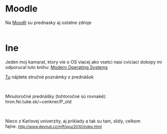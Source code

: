 <h1>Moodle<br></h1><div>Na <a href="https://moodle.fei.tuke.sk/course/view.php?id=7">Moodli</a> su prednasky aj ostatne zdroje</div><div><br></div><h1>Ine<br></h1><p>Jeden moj kamarat, ktory vie o OS viacej ako vsetci nasi cviciaci dokopy mi odporucal tuto knihu: <a href="http://lts.cr/NyF">Modern Operating Systems</a></p><p><a href="http://hron.fei.tuke.sk/~stastna/TUKE 2010-2011/OS/">Tu</a> nájdete stručné poznámky z prednášok</p><p><br></p><p>Minuloročné prednášky (tohtoročné sú rovnaké): hron.fei.tuke.sk/~cenkner/P_old</p><p><br></p><p>Nieco z Karlovej univerzity, aj priklady a tak su tam, slidy, celkom fajne.&nbsp;<span class="Apple-style-span" style="font-size: 12px; color: rgb(0, 0, 0); "><a href="http://www.devnull.cz/mff/pvu/2010/index.html">http://www.devnull.cz/mff/pvu/2010/index.html</a></span></p>